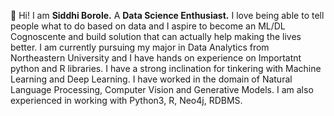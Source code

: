 👋 Hi! I am **Siddhi Borole.** 
A **Data Science Enthusiast.** 
I love being able to tell people what to do based on data and I aspire to become an ML/DL Cognoscente and build solution that can actually help making the lives better. 
I am currently pursuing my major in Data Analytics from Northeastern University and I have hands on experience on Importatnt python and R libraries. 
I have a strong inclination for tinkering with Machine Learning and Deep Learning. I have worked in the domain of Natural Language Processing, Computer Vision and Generative Models. 
I am also experienced in working with Python3, R, Neo4j, RDBMS.

